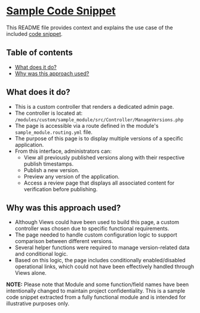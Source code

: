 # <a href="https://github.com/jagrajsinghgill/sample_snippet/blob/main/ManageVersions.php">Sample Code Snippet</a>

This README file provides context and explains the use case of the included <a href="https://github.com/jagrajsinghgill/sample_snippet/blob/main/ManageVersions.php">code snippet</a>.

## Table of contents

- [What does it do?](#what-does-it-do)
- [Why was this approach used?](#why-was-this-approach-used)

## What does it do?

- This is a custom controller that renders a dedicated admin page.
- The controller is located at: `/modules/custom/sample_module/src/Controller/ManageVersions.php`
- The page is accessible via a route defined in the module's `sample_module.routing.yml` file.
- The purpose of this page is to display multiple versions of a specific application.
- From this interface, administrators can:
  - View all previously published versions along with their respective publish timestamps.
  - Publish a new version.
  - Preview any version of the application.
  - Access a review page that displays all associated content for verification before publishing.

## Why was this approach used?

- Although Views could have been used to build this page, a custom controller was chosen due to specific functional requirements.
- The page needed to handle custom configuration logic to support comparison between different versions.
- Several helper functions were required to manage version-related data and conditional logic.
- Based on this logic, the page includes conditionally enabled/disabled operational links, which could not have been effectively handled through Views alone.

**NOTE:** Please note that Module and some function/field names have been intentionally changed to maintain project confidentiality. This is a sample code snippet extracted from a fully functional module and is intended for illustrative purposes only.
